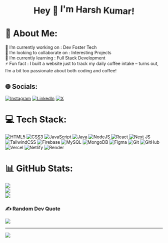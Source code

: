 <h1 align="center">
  Hey 👋 <span style="animation: wave 2s infinite;">I'm Harsh Kumar!</span>
</h1>

###

# 💫 About Me:
🔭 I’m currently working on : Dev Foster Tech<br>👯 I’m looking to collaborate on : Interesting Projects<br>🌱 I’m currently learning : Full Stack Development<br>⚡ Fun fact : I built a website just to track my daily coffee intake – turns out, I’m a bit too passionate about both coding and coffee!


## 🌐 Socials:
[![Instagram](https://img.shields.io/badge/Instagram-%23E4405F.svg?logo=Instagram&logoColor=white)](https://instagram.com/@execute_guy) [![LinkedIn](https://img.shields.io/badge/LinkedIn-%230077B5.svg?logo=linkedin&logoColor=white)](https://linkedin.com/in/harshkumar2003) [![X](https://img.shields.io/badge/X-black.svg?logo=X&logoColor=white)](https://x.com/devfosterharsh) 

# 💻 Tech Stack:
![HTML5](https://img.shields.io/badge/html5-%23E34F26.svg?style=plastic&logo=html5&logoColor=white) ![CSS3](https://img.shields.io/badge/css3-%231572B6.svg?style=plastic&logo=css3&logoColor=white) ![JavaScript](https://img.shields.io/badge/javascript-%23323330.svg?style=plastic&logo=javascript&logoColor=%23F7DF1E) ![Java](https://img.shields.io/badge/java-%23ED8B00.svg?style=plastic&logo=openjdk&logoColor=white) ![NodeJS](https://img.shields.io/badge/node.js-6DA55F?style=plastic&logo=node.js&logoColor=white) ![React](https://img.shields.io/badge/react-%2320232a.svg?style=plastic&logo=react&logoColor=%2361DAFB) ![Next JS](https://img.shields.io/badge/Next-black?style=plastic&logo=next.js&logoColor=white) ![TailwindCSS](https://img.shields.io/badge/tailwindcss-%2338B2AC.svg?style=plastic&logo=tailwind-css&logoColor=white) ![Firebase](https://img.shields.io/badge/firebase-a08021?style=plastic&logo=firebase&logoColor=ffcd34) ![MySQL](https://img.shields.io/badge/mysql-4479A1.svg?style=plastic&logo=mysql&logoColor=white) ![MongoDB](https://img.shields.io/badge/MongoDB-%234ea94b.svg?style=plastic&logo=mongodb&logoColor=white) ![Figma](https://img.shields.io/badge/figma-%23F24E1E.svg?style=plastic&logo=figma&logoColor=white) ![Git](https://img.shields.io/badge/git-%23F05033.svg?style=plastic&logo=git&logoColor=white) ![GitHub](https://img.shields.io/badge/github-%23121011.svg?style=plastic&logo=github&logoColor=white) ![Vercel](https://img.shields.io/badge/vercel-%23000000.svg?style=plastic&logo=vercel&logoColor=white) ![Netlify](https://img.shields.io/badge/netlify-%23000000.svg?style=plastic&logo=netlify&logoColor=#00C7B7) ![Render](https://img.shields.io/badge/Render-%46E3B7.svg?style=plastic&logo=render&logoColor=white)
# 📊 GitHub Stats:
![](https://github-readme-stats.vercel.app/api?username=harshkumar2003&theme=dark&hide_border=false&include_all_commits=false&count_private=true)<br/>
![](https://github-readme-streak-stats.herokuapp.com/?user=harshkumar2003&theme=dark&hide_border=false)<br/>
![](https://github-readme-stats.vercel.app/api/top-langs/?username=harshkumar2003&theme=dark&hide_border=false&include_all_commits=false&count_private=true&layout=compact)

### ✍️ Random Dev Quote
![](https://quotes-github-readme.vercel.app/api?type=horizontal&theme=radical)

---
[![](https://visitcount.itsvg.in/api?id=harshkumar2003&icon=0&color=0)](https://visitcount.itsvg.in)

<!-- Proudly created with GPRM ( https://gprm.itsvg.in ) -->


<style>
  @keyframes wave {
    0% { transform: rotate(0deg); }
    20% { transform: rotate(15deg); }
    40% { transform: rotate(-10deg); }
    60% { transform: rotate(10deg); }
    80% { transform: rotate(-5deg); }
    100% { transform: rotate(0deg); }
  }

  span {
    display: inline-block;
    transform-origin: 70% 70%;
  }
</style>
